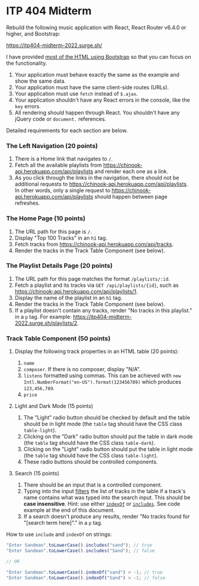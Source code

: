 # ITP 404 Midterm

Rebuild the following music application with React, React Router v6.4.0 or higher, and Bootstrap:

https://itp404-midterm-2022.surge.sh/

I have provided [most of the HTML using Bootstrap](https://codesandbox.io/s/midterm-html-skeleton-b2j03j) so that you can focus on the functionality.

1. Your application must behave exactly the same as the example and show the same data.
1. Your application must have the same client-side routes (URLs).
1. Your application must use `fetch` instead of `$.ajax`.
1. Your application shouldn't have any React errors in the console, like the `key` errors.
1. All rendering should happen through React. You shouldn't have any jQuery code or `document.` references.

Detailed requirements for each section are below.

### The Left Navigation (20 points)

1. There is a Home link that navigates to `/`.
1. Fetch all the available playlists from https://chinook-api.herokuapp.com/api/playlists and render each one as a link.
1. As you click through the links in the navigation, there should not be additional requests to https://chinook-api.herokuapp.com/api/playlists. In other words, only a single request to https://chinook-api.herokuapp.com/api/playlists should happen between page refreshes.

### The Home Page (10 points)

1. The URL path for this page is `/`.
1. Display "Top 100 Tracks" in an `h1` tag.
1. Fetch tracks from https://chinook-api.herokuapp.com/api/tracks.
1. Render the tracks in the Track Table Component (see below).

### The Playlist Details Page (20 points)

1. The URL path for this page matches the format `/playlists/:id`.
1. Fetch a playlist and its tracks via `GET /api/playlists/{id}`, such as https://chinook-api.herokuapp.com/api/playlists/1.
1. Display the name of the playlist in an `h1` tag.
1. Render the tracks in the Track Table Component (see below).
1. If a playlist doesn't contain any tracks, render "No tracks in this playlist." in a `p` tag. For example: https://itp404-midterm-2022.surge.sh/playlists/2.

### Track Table Component (50 points)

1. Display the following track properties in an HTML table (20 points):

   1. `name`
   1. `composer`. If there is no composer, display "N/A".
   1. `listens` formatted using commas. This can be achieved with `new Intl.NumberFormat("en-US").format(123456789)` which produces `123,456,789`.
   1. `price`

1. Light and Dark Mode (15 points)

   1. The "Light" radio button should be checked by default and the table should be in light mode (the `table` tag should have the CSS class `table-light`).
   1. Clicking on the "Dark" radio button should put the table in dark mode (the `table` tag should have the CSS class `table-dark`).
   1. Clicking on the "Light" radio button should put the table in light mode (the `table` tag should have the CSS class `table-light`).
   1. These radio buttons should be controlled components.

1. Search (15 points)

   1. There should be an input that is a controlled component.
   1. Typing into the input [filters](https://developer.mozilla.org/en-US/docs/Web/JavaScript/Reference/Global_Objects/Array/filter) the list of tracks in the table if a track's name contains what was typed into the search input. This should be **case insensitive**. Hint: use either [`indexOf`](https://developer.mozilla.org/en-US/docs/Web/JavaScript/Reference/Global_Objects/String/indexOf) or [`includes`](https://developer.mozilla.org/en-US/docs/Web/JavaScript/Reference/Global_Objects/String/includes). See code example at the end of this document.
   1. If a search doesn't produce any results, render "No tracks found for "[search term here]"." in a `p` tag.

How to use `include` and `indexOf` on strings:

```js
"Enter Sandman".toLowerCase().includes("sand"); // true
"Enter Sandman".toLowerCase().includes("Sand"); // false

// OR

"Enter Sandman".toLowerCase().indexOf("sand") > -1; // true
"Enter Sandman".toLowerCase().indexOf("Sand") > -1; // false
```

